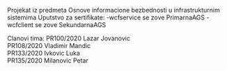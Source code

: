 Projekat iz predmeta Osnove informacione bezbednosti u infrastrukturnim sistemima
Uputstvo za sertifikate:
-wcfservice se zove PrimarnaAGS
-wcfclient se zove SekundarnaAGS

Clanovi tima:
PR100/2020 Lazar Jovanovic  
PR108/2020 Vladimir Mandic  
PR133/2020 Ivkovic Luka  
PR135/2020 Milanovic Petar  

